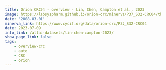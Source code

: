 ```yaml
---
title: Orion CRC04 - overview - Lin, Chen, Campton et al., 2023
image: https://labsyspharm.github.io/orion-crc/minerva/P37_S32-CRC04/thumbnail.jpg
date: '2008-03-01'
minerva_link: https://www.cycif.org/data/orion-crc/P37_S32-CRC04
date: 2023-07-09
info_link: /atlas-datasets/lin-chen-campton-2023/
show_page_link: false
tags:
    - overview-crc
    - auto
    - CRC
    - orion
---
```

